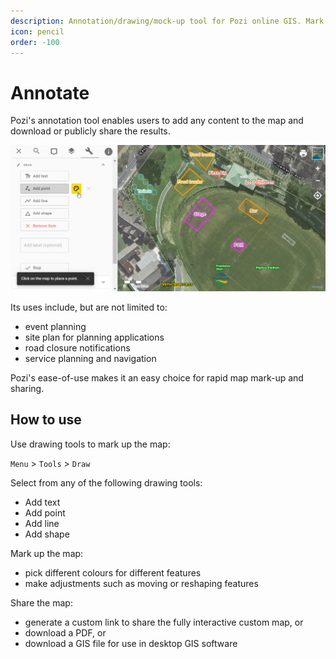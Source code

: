 ```yaml
---
description: Annotation/drawing/mock-up tool for Pozi online GIS. Mark up your web map and share with anyone.
icon: pencil
order: -100
---
```


# Annotate

Pozi's annotation tool enables users to add any content to the map and download or publicly share the results.

![](/static/img/screenshots/frankston-event-site-plan-mockup.jpg)

Its uses include, but are not limited to:

* event planning
* site plan for planning applications
* road closure notifications
* service planning and navigation

Pozi's ease-of-use makes it an easy choice for rapid map mark-up and sharing.

## How to use

Use drawing tools to mark up the map:

`Menu` > `Tools` > `Draw`

Select from any of the following drawing tools:

* Add text
* Add point
* Add line
* Add shape

Mark up the map:

* pick different colours for different features
* make adjustments such as moving or reshaping features

Share the map:

* generate a custom link to share the fully interactive custom map, or
* download a PDF, or
* download a GIS file for use in desktop GIS software
